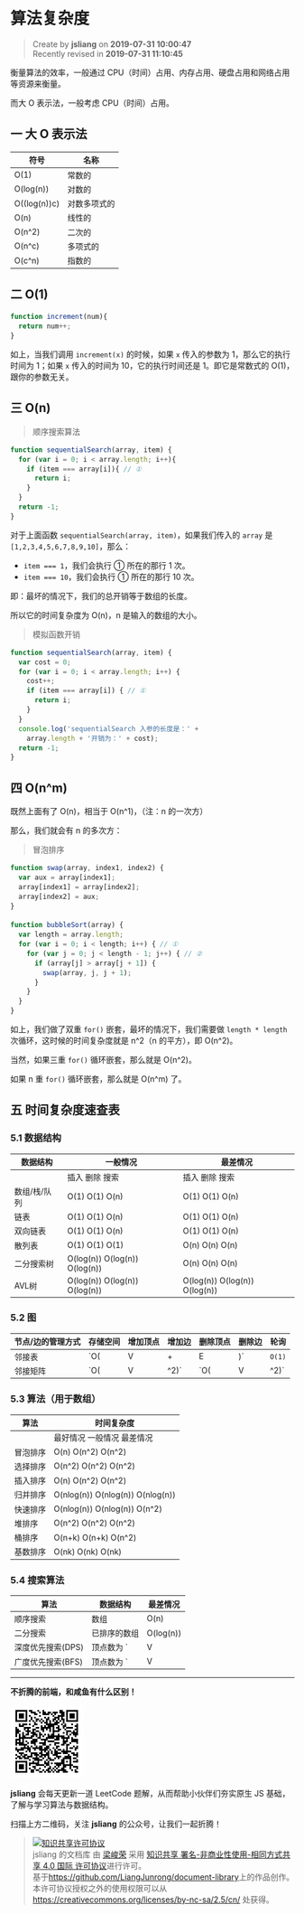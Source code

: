 算法复杂度
===

> Create by **jsliang** on **2019-07-31 10:00:47**  
> Recently revised in **2019-07-31 11:10:45**

衡量算法的效率，一般通过 CPU（时间）占用、内存占用、硬盘占用和网络占用等资源来衡量。

而大 O 表示法，一般考虑 CPU（时间）占用。

## 一 大 O 表示法

| 符号 | 名称 |
| --- | --- |
| O(1) | 常数的 |
| O(log(n)) | 对数的 |
| O((log(n))c) | 对数多项式的 |
| O(n) | 线性的 |
| O(n^2) | 二次的 |
| O(n^c) | 多项式的 |
| O(c^n) | 指数的 |

## 二 O(1)

```js
function increment(num){
  return num++;
}
```

如上，当我们调用 `increment(x)` 的时候，如果 `x` 传入的参数为 1，那么它的执行时间为 1；如果 `x` 传入的时间为 10，它的执行时间还是 1。即它是常数式的 O(1)，跟你的参数无关。

## 三 O(n)

> 顺序搜索算法

```js
function sequentialSearch(array, item) {
  for (var i = 0; i < array.length; i++){
    if (item === array[i]){ // ①
      return i;
    } 
  }
  return -1;
}
```

对于上面函数 `sequentialSearch(array, item)`，如果我们传入的 `array` 是 `[1,2,3,4,5,6,7,8,9,10]`，那么：

* `item === 1`，我们会执行 ① 所在的那行 1 次。
* `item === 10`，我们会执行 ① 所在的那行 10 次。

即：最坏的情况下，我们的总开销等于数组的长度。

所以它的时间复杂度为 O(n)，n 是输入的数组的大小。

> 模拟函数开销

```js
function sequentialSearch(array, item) {
  var cost = 0;
  for (var i = 0; i < array.length; i++) {
    cost++;
    if (item === array[i]) { // ①
      return i;
    }
  }
  console.log('sequentialSearch 入参的长度是：' +
    array.length + '开销为：' + cost);
  return -1;
}
```

## 四 O(n^m)

既然上面有了 O(n)，相当于 O(n^1)，（注：n 的一次方）

那么，我们就会有 n 的多次方：

> 冒泡排序

```js
function swap(array, index1, index2) {
  var aux = array[index1];
  array[index1] = array[index2];
  array[index2] = aux;
}

function bubbleSort(array) {
  var length = array.length;
  for (var i = 0; i < length; i++) { // ①
    for (var j = 0; j < length - 1; j++) { // ②
      if (array[j] > array[j + 1]) {
        swap(array, j, j + 1);
      }
    }
  }
}
```

如上，我们做了双重 `for()` 嵌套，最坏的情况下，我们需要做 `length * length` 次循环，这时候的时间复杂度就是 n^2（n 的平方），即 O(n^2)。

当然，如果三重 `for()` 循环嵌套，那么就是 O(n^2)。

如果 n 重 `for()` 循环嵌套，那么就是 O(n^m) 了。

## 五 时间复杂度速查表

### 5.1 数据结构

| 数据结构 | 一般情况 | 最差情况 |
| --- | --- | --- |
|  | 插入 删除 搜索 | 插入 删除 搜索 |
| 数组/栈/队列 | O(1) O(1) O(n) | O(1) O(1) O(n) |
| 链表 | O(1) O(1) O(n) | O(1) O(1) O(n) |
| 双向链表 | O(1) O(1) O(n) | O(1) O(1) O(n) |
| 散列表 | O(1) O(1) O(1) | O(n) O(n) O(n)  |
| 二分搜索树 | O(log(n)) O(log(n)) O(log(n)) | O(n) O(n) O(n) |
| AVL树 | O(log(n)) O(log(n)) O(log(n)) | O(log(n)) O(log(n)) O(log(n)) |

### 5.2 图

| 节点/边的管理方式 | 存储空间 | 增加顶点 | 增加边 | 删除顶点 | 删除边 | 轮询 |
| --- | --- | --- | --- | --- | --- | --- |
| 邻接表 | `O(|V|+|E|)` | `O(1)` | `O(1)` | `O(|V|+|E|)` | `O(|E|)` | `O(|V|)` |
| 邻接矩阵 | `O(|V|^2)` | `O(|V|^2)` | `O(1)` | `O(|V|^2)` |  `O(1)` | `O(1)` |

### 5.3 算法（用于数组）

| 算法 | 时间复杂度 | 
| --- | --- |
|  | 最好情况 一般情况 最差情况 |
| 冒泡排序 | O(n) O(n^2) O(n^2) |
| 选择排序 | O(n^2) O(n^2) O(n^2) |
| 插入排序 | O(n) O(n^2) O(n^2) |
| 归并排序 | O(nlog(n)) O(nlog(n)) O(nlog(n)) |
| 快速排序 | O(nlog(n)) O(nlog(n)) O(n^2) |
| 堆排序   | O(n^2) O(n^2) O(n^2) |
| 桶排序   | O(n+k) O(n+k) O(n^2) |
| 基数排序 | O(nk) O(nk) O(nk) |

### 5.4 搜索算法

| 算法 | 数据结构 | 最差情况 | 
| --- | --- | --- |
| 顺序搜索 | 数组 | O(n) |
| 二分搜索 | 已排序的数组 | O(log(n)) |
| 深度优先搜索(DPS) | 顶点数为 `|V|`，边数为 `|E|` 的图 | `O(|V|+|E|)` |
| 广度优先搜索(BFS) | 顶点数为 `|V|`，边数为 `|E|` 的图 | `O(|V|+|E|)` |

---

**不折腾的前端，和咸鱼有什么区别！**

![图](../../../public-repertory/img/z-small-wechat-public-address.jpg)

**jsliang** 会每天更新一道 LeetCode 题解，从而帮助小伙伴们夯实原生 JS 基础，了解与学习算法与数据结构。

扫描上方二维码，关注 **jsliang** 的公众号，让我们一起折腾！

> <a rel="license" href="http://creativecommons.org/licenses/by-nc-sa/4.0/"><img alt="知识共享许可协议" style="border-width:0" src="https://i.creativecommons.org/l/by-nc-sa/4.0/88x31.png" /></a><br /><span xmlns:dct="http://purl.org/dc/terms/" property="dct:title">jsliang 的文档库</span> 由 <a xmlns:cc="http://creativecommons.org/ns#" href="https://github.com/LiangJunrong/document-library" property="cc:attributionName" rel="cc:attributionURL">梁峻荣</a> 采用 <a rel="license" href="http://creativecommons.org/licenses/by-nc-sa/4.0/">知识共享 署名-非商业性使用-相同方式共享 4.0 国际 许可协议</a>进行许可。<br />基于<a xmlns:dct="http://purl.org/dc/terms/" href="https://github.com/LiangJunrong/document-library" rel="dct:source">https://github.com/LiangJunrong/document-library</a>上的作品创作。<br />本许可协议授权之外的使用权限可以从 <a xmlns:cc="http://creativecommons.org/ns#" href="https://creativecommons.org/licenses/by-nc-sa/2.5/cn/" rel="cc:morePermissions">https://creativecommons.org/licenses/by-nc-sa/2.5/cn/</a> 处获得。